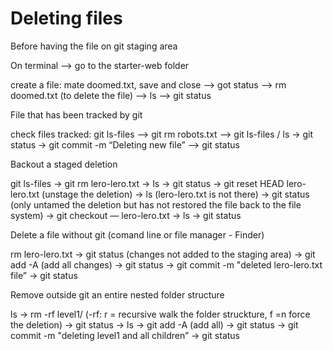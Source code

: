 # Deleting files

Before having the file on git staging area

On terminal —&gt; go to the starter-web folder

create a file: mate doomed.txt, save and close —&gt; got status —&gt; rm doomed.txt \(to delete the file\) —&gt; ls —&gt; git status

File that has been tracked by git

check files tracked: git ls-files —&gt; git rm robots.txt —&gt; git ls-files / ls -&gt; git status -&gt; git commit -m “Deleting new file” —&gt; git status

Backout a staged deletion

git ls-files -&gt; git rm lero-lero.txt -&gt; ls -&gt; git status -&gt; git reset HEAD lero-lero.txt \(unstage the deletion\) -&gt; ls \(lero-lero.txt is not there\) -&gt; git status \(only untamed the deletion but has not restored the file back to the file system\) -&gt; git checkout — lero-lero.txt -&gt; ls -&gt; git status

Delete a file without git \(comand line or file manager - Finder\)

rm lero-lero.txt -&gt; git status \(changes not added to the staging area\) -&gt; git add -A \(add all changes\) -&gt; git status -&gt; git commit -m "deleted lero-lero.txt file” -&gt; git status

Remove outside git an entire nested folder structure

ls -&gt; rm -rf level1/ \(-rf: r = recursive walk the folder struckture, f =n force the deletion\) -&gt; git status -&gt; ls -&gt; git add -A \(add all\) -&gt; git status -&gt; git commit -m "deleting level1 and all children” -&gt; git status


